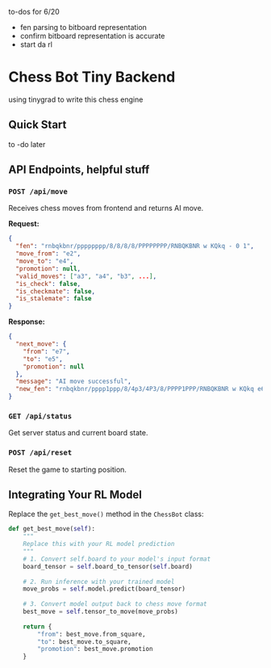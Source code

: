 to-dos for 6/20
- fen parsing to bitboard representation
- confirm bitboard representation is accurate
- start da rl 

# Chess Bot Tiny Backend

using tinygrad to write this chess engine

## Quick Start

to -do later

## API Endpoints, helpful stuff

### `POST /api/move`
Receives chess moves from frontend and returns AI move.

**Request:**
```json
{
  "fen": "rnbqkbnr/pppppppp/8/8/8/8/PPPPPPPP/RNBQKBNR w KQkq - 0 1",
  "move_from": "e2",
  "move_to": "e4",
  "promotion": null,
  "valid_moves": ["a3", "a4", "b3", ...],
  "is_check": false,
  "is_checkmate": false,
  "is_stalemate": false
}
```

**Response:**
```json
{
  "next_move": {
    "from": "e7",
    "to": "e5",
    "promotion": null
  },
  "message": "AI move successful",
  "new_fen": "rnbqkbnr/pppp1ppp/8/4p3/4P3/8/PPPP1PPP/RNBQKBNR w KQkq e6 0 2"
}
```

### `GET /api/status`
Get server status and current board state.

### `POST /api/reset`
Reset the game to starting position.

## Integrating Your RL Model

Replace the `get_best_move()` method in the `ChessBot` class:

```python
def get_best_move(self):
    """
    Replace this with your RL model prediction
    """
    # 1. Convert self.board to your model's input format
    board_tensor = self.board_to_tensor(self.board)
    
    # 2. Run inference with your trained model
    move_probs = self.model.predict(board_tensor)
    
    # 3. Convert model output back to chess move format
    best_move = self.tensor_to_move(move_probs)
    
    return {
        "from": best_move.from_square,
        "to": best_move.to_square,
        "promotion": best_move.promotion
    }
```
